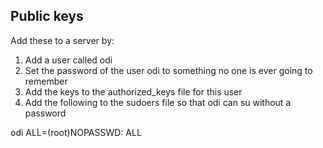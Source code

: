 Public keys
-----------

Add these to a server by:

1) Add a user called odi
2) Set the password of the user odi to something no one is ever going to remember
3) Add the keys to the authorized_keys file for this user
4) Add the following to the sudoers file so that odi can su without a password 

odi     ALL=(root)NOPASSWD: ALL
